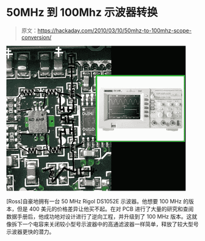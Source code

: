 # 50MHz 到 100Mhz 示波器转换

> 原文：<https://hackaday.com/2010/03/10/50mhz-to-100mhz-scope-conversion/>

![](img/d5275312c6f4b872bfc045463eabc66b.png "50-100MHz_scope-conversion")

[Ross]自豪地拥有一台 50 MHz Rigol DS1052E 示波器。他想要 100 MHz 的版本，但是 400 美元的价格差异让他买不起。在对 PCB 进行了大量的研究和查阅数据手册后，他成功地对设计进行了逆向工程，并升级到了 100 MHz 版本。这就像拆下一个电容来关闭较小型号示波器中的高通滤波器一样简单，释放了较大型号示波器更快的潜力。